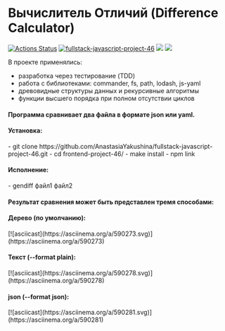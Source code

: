 <h1>Вычислитель Отличий (Difference Calculator)</h1>

[![Actions Status](https://github.com/AnastasiaYakushina/fullstack-javascript-project-46/workflows/hexlet-check/badge.svg)](https://github.com/AnastasiaYakushina/fullstack-javascript-project-46/actions) [![fullstack-javascript-project-46](https://github.com/AnastasiaYakushina/fullstack-javascript-project-46/actions/workflows/fullstack-javascript-project-46.yml/badge.svg)](https://github.com/AnastasiaYakushina/fullstack-javascript-project-46/actions) <a href="https://codeclimate.com/github/AnastasiaYakushina/fullstack-javascript-project-46/maintainability"><img src="https://api.codeclimate.com/v1/badges/0209126ae2847e7a7352/maintainability" /></a> <a href="https://codeclimate.com/github/AnastasiaYakushina/fullstack-javascript-project-46/test_coverage"><img src="https://api.codeclimate.com/v1/badges/0209126ae2847e7a7352/test_coverage" /></a>

В проекте применялись:
- разработка через тестирование (TDD)
- работа с библиотеками: commander, fs, path, lodash, js-yaml
- древовидные структуры данных и рекурсивные алгоритмы
- функции высшего порядка при полном отсутствии циклов

<h4>Программа сравнивает два файла в формате json или yaml.</h4>

<h4>Установка:</h4>
- git clone https://github.com/AnastasiaYakushina/fullstack-javascript-project-46.git
- cd frontend-project-46/
- make install
- npm link

<h4>Исполнение:</h4>
- gendiff файл1 файл2

<h4>Результат сравнения может быть представлен тремя способами:</h4>

<h4>Дерево (по умолчанию):</h4>
[![asciicast](https://asciinema.org/a/590273.svg)](https://asciinema.org/a/590273)

<h4>Текcт (--format plain):</h4>
[![asciicast](https://asciinema.org/a/590278.svg)](https://asciinema.org/a/590278)

<h4>json (--format json):</h4>
[![asciicast](https://asciinema.org/a/590281.svg)](https://asciinema.org/a/590281)